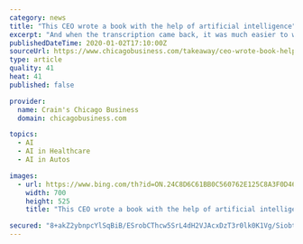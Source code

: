 ```yaml
---
category: news
title: "This CEO wrote a book with the help of artificial intelligence"
excerpt: "And when the transcription came back, it was much easier to work through. As a CEO, did it make you think of other opportunities? In health care, I wonder when artificial intelligence will be able to use predictive analytics to determine whether you should make that cut here or there on a robotic laparoscopy. As a consumer, I'm getting close to ..."
publishedDateTime: 2020-01-02T17:10:00Z
sourceUrl: https://www.chicagobusiness.com/takeaway/ceo-wrote-book-help-artificial-intelligence
type: article
quality: 41
heat: 41
published: false

provider:
  name: Crain's Chicago Business
  domain: chicagobusiness.com

topics:
  - AI
  - AI in Healthcare
  - AI in Autos

images:
  - url: https://www.bing.com/th?id=ON.24C8D6C61BB0C560762E125C8A3F0D46
    width: 700
    height: 525
    title: "This CEO wrote a book with the help of artificial intelligence"

secured: "8+akZ2ybnpcYlSqBiB/ESrobCThcw5SrL4dH2VJAcxDzT3r0lk0K1Vg/Siobtq7fVmeFs9BZ9QqkfIxrq7ntbJZj1w3OYcv848vDLcdKlBdb1w3G+MpDYK4zGugNaFLXMqOfVsg7jRw0YOkZCtZYpleNEvraVy8zBUmxi5Smlq++9s8GRcuIaLG4JUj0uf8/JY1L6Nz+FwNGqKUkh3PnasHkcgH0mgIdgTylqLyEnLHSCqDKgwgcNQEeSdxUNgM3SvjQL9uvOYj+iV9E0f1fqg==;FzNub0VkBfurBbq4dP/2vQ=="
---
```


